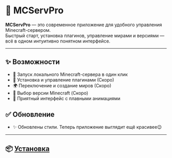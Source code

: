 # 🧱 MCServPro

**MCServPro** — это современное приложение для удобного управления Minecraft-сервером.  
Быстрый старт, установка плагинов, управление мирами и версиями — всё в одном интуитивно понятном интерфейсе.

---

## ✨ Возможности

- 🚀 Запуск локального Minecraft-сервера в один клик
- 🧩 Установка и управление плагинами (Скоро)
- 🌍 Переключение и создание миров (Скоро)
- 🔧 Выбор версии Minecraft (Скоро)
- 🎨 Приятный интерфейс с плавными анимациями

## ✅ Обновление
- ✨ Обновлены стили. Теперь приложение выглядит ещё красивее😉
---

## 📦 [Установка](https://github.com/mcservprod/MCServPro/releases/tag/mcservpro)
